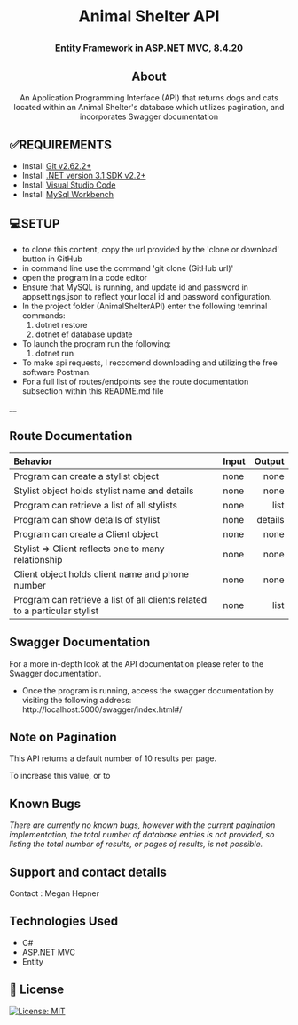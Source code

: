 # <h1 align = "center"> Animal Shelter API

## <h3 align = "center"> Entity Framework in ASP.NET MVC, 8.4.20

## <h2 align = "center"> About

<p align = "center"> An Application Programming Interface (API) that returns dogs and cats located within an Animal Shelter's database which utilizes pagination, and incorporates Swagger documentation

## **✅REQUIREMENTS**
* Install [Git v2.62.2+](https://git-scm.com/downloads/)
* Install [.NET version 3.1 SDK v2.2+](https://dotnet.microsoft.com/download/dotnet-core/2.2)
* Install [Visual Studio Code](https://code.visualstudio.com/)
* Install [MySql Workbench](https://www.mysql.com/products/workbench/)

## **💻SETUP**
* to clone this content, copy the url provided by the 'clone or download' button in GitHub
* in command line use the command 'git clone (GitHub url)'
* open the program in a code editor
* Ensure that MySQL is running, and update id and password in appsettings.json to reflect your local id and password configuration.
* In the project folder (AnimalShelterAPI) enter the following temrinal commands:
  1. dotnet restore
  2. dotnet ef database update
* To launch the program run the following:
  1. dotnet run
* To make api requests, I reccomend downloading and utilizing the free software Postman. 
* For a full list of routes/endpoints see the route documentation subsection within this README.md file

__

## Route Documentation

| Behavior    | Input | Output |
| :---------- | ----- | -----: |
| Program can create a stylist object | none | none |
| Stylist object holds stylist name and details | none | none |
| Program can retrieve a list of all stylists | none | list |
| Program can show details of stylist | none | details |
| Program can create a Client object | none | none |
| Stylist => Client reflects one to many relationship | none | none |
| Client object holds client name and phone number | none | none |
| Program can retrieve a list of all clients related to a particular stylist | none | list |



## Swagger Documentation

For a more in-depth look at the API documentation please refer to the Swagger documentation.
  * Once the program is running, access the swagger documentation by visiting the following address:
    http://localhost:5000/swagger/index.html#/


## Note on Pagination

This API returns a default number of 10 results per page. 

To increase this value, or to 




## Known Bugs

_There are currently no known bugs, however with the current pagination implementation, the total number of database entries is not provided, so listing the total number of results, or pages of results, is not possible._

## Support and contact details

Contact : Megan Hepner

## Technologies Used

* C#
* ASP.NET MVC
* Entity


## **📘 License**
[![License: MIT](https://img.shields.io/badge/License-MIT-yellow.svg)](https://opensource.org/licenses/MIT)
